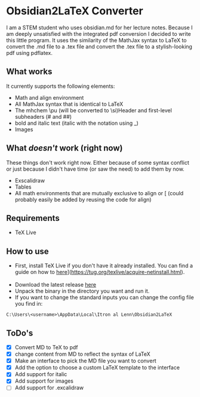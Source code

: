 # Obsidian2LaTeX Converter

I am a STEM student who uses obsidian.md for her lecture notes. Because I am deeply unsatisfied with the integrated pdf conversion I decided to write this little program.
It uses the similarity of the MathJax syntax to LaTeX to convert the .md file to a .tex file and convert the .tex file to a stylish-looking pdf using pdflatex.

## What works

It currently supports the following elements:

- Math and align environment
- All MathJax syntax that is identical to LaTeX
- The mhchem \pu (will be converted to \si)Header and first-level subheaders (# and ##)
- bold and italic text (italic with the notation using _)
- Images

## What _doesn't_ work (right now)

These things don't work right now. Either because of some syntax conflict or just because I didn't have time (or saw the need) to add them by now.

- Exscalidraw
- Tables
- All math environments that are mutually exclusive to align or \[ (could probably easily be added by reusing the code for align)

## Requirements

- TeX Live

## How to use

- First, install TeX Live if you don't have it already installed. You can find a guide on how to [here](https://tug.org/texlive/acquire-netinstall.html)](https://tug.org/texlive/acquire-netinstall.html).
<br><br>
- Download the latest release [here](https://github.com/Itron-al-Lenn/Obsidian2LaTeX/releases)
- Unpack the binary in the directory you want and run it.
- If you want to change the standard inputs you can change the config file you find in:

```path
C:\Users\<username>\AppData\Local\Itron al Lenn\Obsidian2LaTeX
```

## ToDo's

- [x] Convert MD to TeX to pdf
- [X] change content from MD to reflect the syntax of LaTeX
- [X] Make an interface to pick the MD file you want to convert
- [X] Add the option to choose a custom LaTeX template to the interface
- [X] Add support for italic
- [X] Add support for images
- [ ] Add support for .excalidraw

